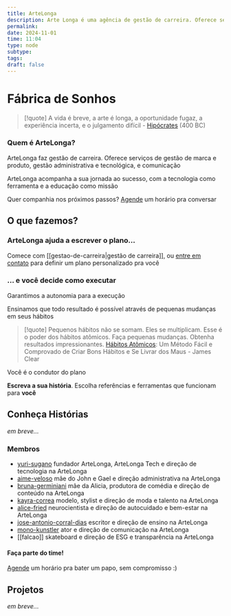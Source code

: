 ```yaml
---
title: ArteLonga
description: Arte Longa é uma agência de gestão de carreira. Oferece serviços de gestão de marca e produto, gestão administrativa e tecnológica, e comunicação.
permalink: 
date: 2024-11-01
time: 11:04
type: node
subtype: 
tags: 
draft: false
---
```

# Fábrica de Sonhos

> [!quote] A vida é breve, a arte é longa, a oportunidade fugaz, a experiência incerta, e o julgamento difícil  -  [Hipócrates](https://pt.wikipedia.org/wiki/Vita_brevis,_ars_longa) (400 BC)
  
### Quem é ArteLonga?

ArteLonga faz gestão de carreira. Oferece serviços de gestão de marca e produto, gestão administrativa e tecnológica, e comunicação

ArteLonga acompanha a sua jornada ao sucesso, com a tecnologia como ferramenta e a educação como missão 

Quer companhia nos próximos passos?  [Agende](https://calendar.google.com/calendar/u/0/appointments/schedules/AcZssZ3Qd5k2P13F0XqUJCHdCxGPzoKuuAkbuGpH3B4NzFOUEkYZHCGS6I0P91QZGXYiq2O5KLnYHv39) um horário pra conversar

## O que fazemos?

### ArteLonga ajuda a escrever o plano...

Comece com [[gestao-de-carreira|gestão de carreira]], ou [entre em contato](https://calendar.google.com/calendar/u/0/appointments/schedules/AcZssZ3Qd5k2P13F0XqUJCHdCxGPzoKuuAkbuGpH3B4NzFOUEkYZHCGS6I0P91QZGXYiq2O5KLnYHv39) para definir um plano personalizado pra você
###  ... e você decide como executar

Garantimos a autonomia para a execução

Ensinamos que todo resultado é possível através de pequenas mudanças em seus hábitos

>[!quote] Pequenos hábitos não se somam. Eles se multiplicam. Esse é o poder dos hábitos atômicos. Faça pequenas mudanças. Obtenha resultados impressionantes.
>[Hábitos Atômicos](https://sites-files.us-east-1.linodeobjects.com/elivros.digital/2023/03/habitos-atomicos-by-james-clear-z-liborg.pdf):  Um Método Fácil e Comprovado de Criar Bons Hábitos e Se Livrar dos Maus - James Clear

Você é o condutor do plano

**Escreva a sua história**. Escolha referências e ferramentas que funcionam para **você**

## Conheça Histórias

*em breve...*

### Membros

* [yuri-sugano](https://www.instagram.com/yvsugano/) fundador ArteLonga, ArteLonga Tech e direção de tecnologia na ArteLonga
* [aime-veloso](https://www.instagram.com/aimesnveloso/) mãe do John e Gael e direção administrativa na ArteLonga
* [bruna-germiniani](https://www.instagram.com/abrunagerminiani/) mãe da Alicia, produtora de comédia e direção de conteúdo na ArteLonga
* [kayra-correa](https://www.instagram.com/kayracorrea/) modelo, stylist e direção de moda e talento na ArteLonga
* [alice-fried](https://www.instagram.com/alicefried/) neurocientista e direção de autocuidado e bem-estar na ArteLonga
* [jose-antonio-corral-dias](https://www.instagram.com/jacdias2024/) escritor e direção de ensino na ArteLonga
* [mono-kunstler](https://www.instagram.com/mono.com.br/) ator e direção de comunicação na ArteLonga
* [[falcao]] skateboard e direção de ESG e transparência na ArteLonga

#### Faça parte do time! 

[Agende](https://calendar.google.com/calendar/u/0/appointments/schedules/AcZssZ3Qd5k2P13F0XqUJCHdCxGPzoKuuAkbuGpH3B4NzFOUEkYZHCGS6I0P91QZGXYiq2O5KLnYHv39) um horário pra bater um papo, sem compromisso :)


## Projetos

*em breve...*